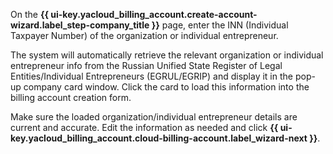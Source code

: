 On the **{{ ui-key.yacloud_billing_account.create-account-wizard.label_step-company_title }}** page, enter the INN (Individual Taxpayer Number) of the organization or individual entrepreneur.

The system will automatically retrieve the relevant organization or individual entrepreneur info from the Russian Unified State Register of Legal Entities/Individual Entrepreneurs (EGRUL/EGRIP) and display it in the pop-up company card window. Click the card to load this information into the billing account creation form.

Make sure the loaded organization/individual entrepreneur details are current and accurate. Edit the information as needed and click **{{ ui-key.yacloud_billing_account.cloud-billing-account.label_wizard-next }}**.